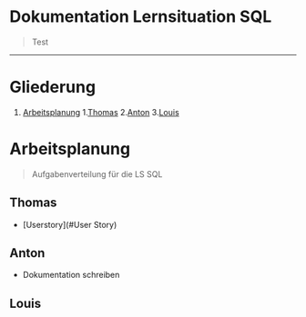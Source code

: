 # Dokumentation Lernsituation SQL 

> Test

------------

# Gliederung
1. [Arbeitsplanung](#Arbeitsplanung)
	1.[Thomas](#Thomas)
	2.[Anton](#Anton)
	3.[Louis](#Louis)

# Arbeitsplanung
> Aufgabenverteilung für die LS SQL

## Thomas
 - [Userstory](#User Story)

## Anton
- Dokumentation schreiben

## Louis
